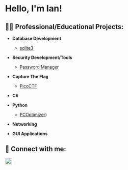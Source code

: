 <h1>Hello, I'm Ian! 
<h2>👨‍💻 Professional/Educational Projects:</h2>

- <b>Database Development</b>
   - [sqlite3](https://github.com/Icklin/sqlite3)
- <b>Security Development/Tools</b>
   - [Password Manager](https://github.com/Icklin/PWmanager1)
- <b>Capture The Flag</b>
   - [PicoCTF](https://play.picoctf.org/users/i-bram95)
- <b>C#</b>
  
- <b>Python</b>
   - [PCOptimizer](https://github.com/Icklin/PCOptimizer))

- <b>Networking</b>

- <b>GUI Applications</b>
  



<h2> 🤳 Connect with me:</h2>

[<img align="left" alt="IanKlingenberg |  LinkedIn" width="22px" src="https://cdn.jsdelivr.net/npm/simple-icons@v3/icons/linkedin.svg" />][linkedin]

[linkedin]: https://www.linkedin.com/in/ian-klingenberg-671078224/

<!--
**joshmadakor1/joshmadakor1** is a ✨ _special_ ✨ repository because its `README.md` (this file) appears on your GitHub profile.

Here are some ideas to get you started:

- 🔭 I’m currently working on ...
- 🌱 I’m currently learning ...
- 👯 I’m looking to collaborate on ...
- 🤔 I’m looking for help with ...
- 💬 Ask me about ...
- 📫 How to reach me: ...
- 😄 Pronouns: ...
- ⚡ Fun fact: ...
-->
